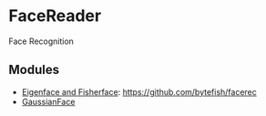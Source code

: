 # FaceReader
Face Recognition  

## Modules
* [Eigenface and Fisherface](http://www.cs.columbia.edu/~belhumeur/journal/fisherface-pami97.pdf): https://github.com/bytefish/facerec
* [GaussianFace](http://arxiv.org/pdf/1404.3840.pdf) 